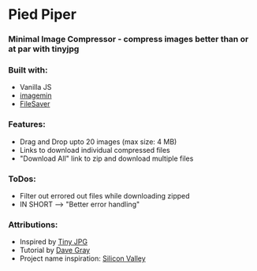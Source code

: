 # Pied Piper
### Minimal Image Compressor - compress images better than or at par with tinyjpg

### Built with: 
- Vanilla JS
- [imagemin](https://www.npmjs.com/package/imagemin)
- [FileSaver](https://www.npmjs.com/package/file-saver)

### Features:
- Drag and Drop upto 20 images (max size: 4 MB)
- Links to download individual compressed files
- "Download All" link to zip and download multiple files

### ToDos:
- Filter out errored out files while downloading zipped
- IN SHORT --> "Better error handling"


### Attributions:
- Inspired by [Tiny JPG](https://tinyjpg.com/)
- Tutorial by [Dave Gray](https://www.youtube.com/watch?v=jEjo9UytpIc)
- Project name inspiration: [Silicon Valley](https://www.hbo.com/silicon-valley)


